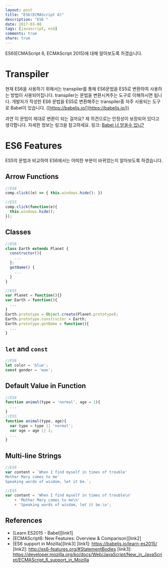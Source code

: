 ```yaml
---
layout: post
title: "ES6(ECMAScript 6)"
description: "ES6 "
date: 2017-03-08
tags: [javascript, es6]
comments: true
share: true
---
```


ES6(ECMAScript 6, ECMAScript 2015)에 대해 알아보도록 하겠습니다.

# Transpiler

현재 ES6을 사용하기 위해서는 transpiler를 통해 ES6문법을 ES5로 변환하여 사용하는 방법이 사용되어집니다.
transpiler는 문법을 변환시켜주는 도구로 이해하시면 됩니다.
개발자가 작성한 ES6 문법을 ES5로 변환해주는 transpiler중 자주 사용되는 도구로 Babel이 있습니다. ([https://babeljs.io/](https://babeljs.io/))

과연 이 문법이 제대로 변환이 되는 걸까요? 제 의견으로는 안정성이 보장되어 있다고 생각합니다. 자세한 정보는 링크을 참고하세요.
링크: [Babel 너 믿을수 있니?](http://sculove.github.io/blog/2016/07/26/Babel-%EB%84%88-%EB%AF%BF%EC%9D%84%EC%88%98-%EC%9E%88%EB%8B%88/)


# ES6 Features

ES5의 문법과 비교하여 ES6에서는 어떠한 부분이 바뀌었는지 알아보도록 하겠습니다.

## Arrow Functions

```js
//ES6
comp.click((e) => { this.windows.hide(); })

//ES5
comp.click(function(e){
  this.windows.hide();
});
```

## Classes

```js
//ES6
class Earth extends Planet {
  constructor(){
    ...
  };
  getName() {
    ...
  }
}

//ES5
var Planet = function(){}
var Earth = function(){
  ...
}
Earth.prototype = Object.create(Planet.prototype);
Earth.prototype.constructor = Earth;
Earth.prototype.getName = function(){
  ...
}
```

## `let` and `const`

```js
//ES6
let color = 'blue';
const gender = 'man';
```


## Default Value in Function

```js
//ES6
function animal(type = 'normal', age = 1){
  ...
}
//ES5
function animal(type, age){
  var type = type || 'normal';
  var age = age || 1;
  ...
}
```

## Multi-line Strings

```js
//ES6
var content = `When I find myself in times of trouble'
Mother Mary comes to me'
Speaking words of wisdom, let it be.`;

//ES5
var content = 'When I find myself in times of trouble\n'
    + 'Mother Mary comes to me\n'
    + 'Speaking words of wisdom, let it be.\n';
```


## References
- [Learn ES2015 - Babel][link1]
- [ECMAScript6: New Features: Overview & Comparison][link2]
- [ES6 support in Mozilla][link3]
[link1]: https://babeljs.io/learn-es2015/
[link2]: http://es6-features.org/#StatementBodies
[link3]: https://developer.mozilla.org/ko/docs/Web/JavaScript/New_in_JavaScript/ECMAScript_6_support_in_Mozilla
